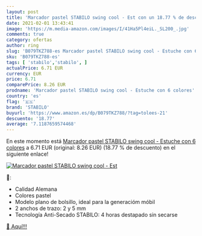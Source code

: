 ```yaml
---
layout: post
title: 'Marcador pastel STABILO swing cool - Est con un 18.77 % de descuento'
date: 2021-02-01 13:43:41
image: 'https://m.media-amazon.com/images/I/41Ha5Pl4eiL._SL200_.jpg'
comments: true
category: ofertas
author: ring
slug: 'B079TKZ788-es Marcador pastel STABILO swing cool - Estuche con 6 colores'
sku: 'B079TKZ788-es'
tags: [ 'stabilo','stabilo', ]
actualPrice: 6.71 EUR
currency: EUR
price: 6.71
comparePrice: 8.26 EUR
prodname: 'Marcador pastel STABILO swing cool - Estuche con 6 colores'
country: 'es'
flag: '🇪🇸'
brand: 'STABILO'
buyurl: 'https://www.amazon.es/dp/B079TKZ788/?tag=tolees-21'
descuento: '18.77'
average: '7.1187659574468'
---
```


En este momento está [Marcador pastel STABILO swing cool - Estuche con 6 colores](https://www.amazon.es/dp/B079TKZ788/?tag=tolees-21) a 6.71 EUR (original: 8.26 EUR) (18.77 %  de descuento) en el siguiente enlace!

[![Marcador pastel STABILO swing cool - Est](https://m.media-amazon.com/images/I/41Ha5Pl4eiL._SL200_.jpg)](https://www.amazon.es/dp/B079TKZ788/?tag=tolees-21)

🔎:

- Calidad Alemana
- Colores pastel
- Modelo plano de bolsillo, ideal para la generacióm móbil
- 2 anchos de trazo: 2 y 5 mm
- Tecnología Anti-Secado STABILO: 4 horas destapado sin secarse

[🛒 Aquí!!!](https://www.amazon.es/dp/B079TKZ788/?tag=tolees-21)
